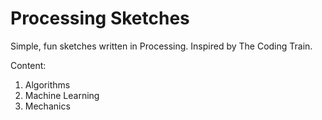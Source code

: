 # Processing Sketches

Simple, fun sketches written in Processing.
Inspired by The Coding Train.

Content:
1. Algorithms
2. Machine Learning
3. Mechanics
